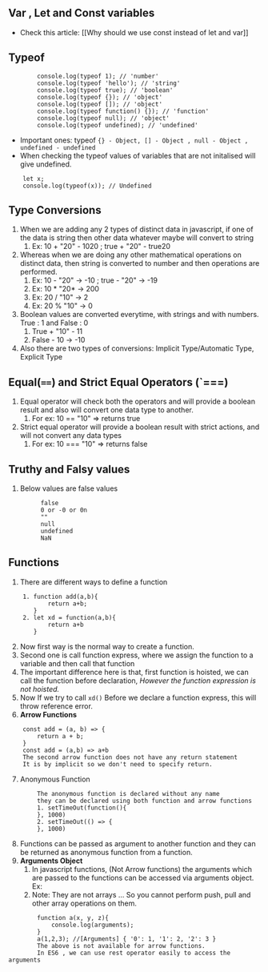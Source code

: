 ## Var , Let and Const variables
- Check this article: [[Why should we use const instead of let and var]]

## Typeof

```
		console.log(typeof 1); // 'number'
		console.log(typeof 'hello'); // 'string'
		console.log(typeof true); // 'boolean'
		console.log(typeof {}); // 'object'
		console.log(typeof []); // 'object'
		console.log(typeof function() {}); // 'function'
		console.log(typeof null); // 'object'
		console.log(typeof undefined); // 'undefined'
```
- Important ones: typeof `{} - Object, [] - Object , null - Object , undefined - undefined`
- When checking the typeof values of variables that are not initalised will give undefined.
```
	let x;
	console.log(typeof(x)); // Undefined
```

## Type Conversions
1. When we are adding any 2 types of distinct data in javascript, if one of the data is string then other data whatever maybe will convert to string
	1. Ex: 10 + "20" - 1020 ; true + "20" - true20
2. Whereas when we are doing any other mathematical operations on distinct data, then string is converted to number and then operations are performed.
	1. Ex: 10 - "20" -> -10 ; true - "20" -> -19
	2. Ex: 10 * "20* -> 200
	3. Ex: 20 / "10" -> 2
	4. Ex: 20 % "10" -> 0
3. Boolean values are converted everytime, with strings and with numbers. True : 1 and False : 0
	1. True + "10" - 11
	2. False - 10 -> -10
4. Also there are two types of conversions: Implicit Type/Automatic Type, Explicit Type

## Equal(`==`) and Strict Equal Operators (`===)
1. Equal operator will check both the operators and will provide a boolean result and also will convert one data type to another.
	1. For ex: 10 == "10" => returns true
2. Strict equal operator will provide a boolean result with strict actions, and will not convert any data types
	1. For ex: 10 === "10" => returns false

## Truthy and Falsy values
1. Below values are false values
```
		 false
		 0 or -0 or 0n
		 ""
		 null
		 undefined
		 NaN
```


## Functions
1. There are different ways to define a function
```
	1. function add(a,b){
		   return a+b;
	   }
	2. let xd = function(a,b){
		   return a+b
	   }
```
2. Now first way is the normal way to create a function.
3. Second one is call function express, where we assign the function to a variable and then call that function
4. The important difference here is that, first function is hoisted, we can call the function before declaration, *However the function expression is not hoisted.* 
5. Now If we try to call `xd()` Before we declare a function express, this will throw reference error.
6. **Arrow Functions**
```
	const add = (a, b) => {
		return a + b;
	}
	const add = (a,b) => a+b
	The second arrow function does not have any return statement
	It is by implicit so we don't need to specify return.
```
7. Anonymous Function
```
		The anonymous function is declared without any name
		they can be declared using both function and arrow functions
		1. setTimeOut(function(){
		}, 1000)
		2. setTimeOut(() => {
		}, 1000)
```
8. Functions can be passed as argument to another function and they can be returned as anonymous function from a function.
9. **Arguments Object**
	1. In javascript functions, (Not Arrow functions) the arguments which are passed to the functions can be accessed via arguments object. Ex:
	2. Note: They are not arrays … So you cannot perform push, pull and other array operations on them.
```
		function a(x, y, z){
		    console.log(arguments);
		}
		a(1,2,3); //[Arguments] { '0': 1, '1': 2, '2': 3 } 
		The above is not available for arrow functions.
		In ES6 , we can use rest operator easily to access the arguments
```


